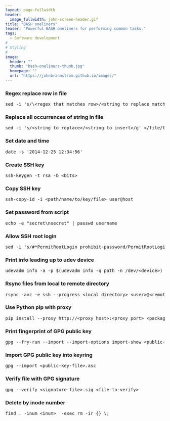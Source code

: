 ```yaml
---
layout: page-fullwidth
header:
  image_fullwidth: john-screen-header.gif
title: "BASH oneliners"
teaser: "Powerful BASH oneliners for performing common tasks."
tags:
  - Software development
#
# Styling
#
image:
  header: ""
  thumb: "bash-oneliners-thumb.jpg"
  homepage: ""
  url: "https://johnbrannstrom.github.io/images/"
---
```


<h3>Regex replace row in file</h3>
<pre>sed -i 's/\&lt;regex that matches row&gt;/&lt;string to replace matched row with&gt;/' &lt;/file/to/replace/in&gt;</pre>

<h3>Replace all occurrences of string in file</h3>
<pre>sed -i 's/&lt;string to replace&gt;/&lt;string to insert&gt;/g' &lt;/file/to/replace/in&gt;</pre>

<h3>Set date and time</h3>
<pre>date -s '2014-12-25 12:34:56'</pre>

<h3>Create SSH key</h3>
<pre>ssh-keygen -t rsa -b &lt;bits&gt;</pre>

<h3>Copy SSH key</h3>
<pre>ssh-copy-id -i &lt;path/name/to/key/file&gt; user@host</pre>

<h3>Set password from script</h3>
<pre>echo -e "secret\nsecret" | passwd username</pre>

<h3>Allow SSH root login</h3>
<pre>sed -i 's/#*PermitRootLogin prohibit-password/PermitRootLogin yes/' /etc/ssh/sshd_config && systemctl restart ssh</pre>

<h3>Print info leading up to udev device</h3>
<pre>udevadm info -a -p $(udevadm info -q path -n /dev/&lt;device&gt;)</pre>

<h3>Rsync files from local to remote directory</h3>
<pre>rsync -avz -e ssh --progress &lt;local directory&gt; &lt;user&gt;@&lt;remote host&gt;:&lt;remote directory&gt;</pre>

<h3>Use Python pip with proxy</h3>
<pre>pip install --proxy http://&lt;proxy host&gt;:&lt;proxy port&gt; &lt;package&gt;</pre>

<h3>Print fingerprint of GPG public key</h3>
<pre>gpg --fry-run --import --import-options import-show &lt;public-key-file&gt;.asc</pre>

<h3>Import GPG public key into keyring</h3>
<pre>gpg --import &lt;public-key-file&gt;.asc</pre>

<h3>Verify file with GPG signature</h3>
<pre>gpg --verify &lt;signature-file&gt;.sig &lt;file-to-verify&gt;</pre>

<h3>Delete by inode number</h3>
<pre>find . -inum &lt;inum&gt;  -exec rm -ir {} \;</pre>
